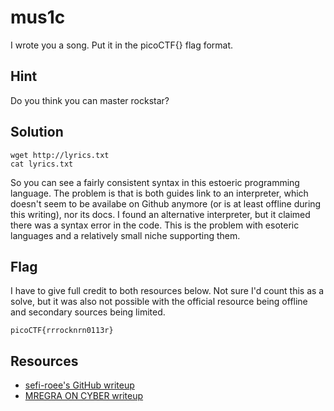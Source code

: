 # mus1c
I wrote you a song. Put it in the picoCTF{} flag format.

## Hint
Do you think you can master rockstar? 

## Solution 
```
wget http://lyrics.txt 
cat lyrics.txt
```
So you can see a fairly consistent syntax in this estoeric programming language. The problem is that is both guides link to an interpreter, which doesn't seem to be availabe on Github anymore (or is at least offline during this writing), nor its docs. I found an alternative interpreter, but it claimed there was a syntax error in the code. This is the problem with esoteric languages and a relatively small niche supporting them. 

## Flag
I have to give full credit to both resources below. Not sure I'd count this as a solve, but it was also not possible with the official resource being offline and secondary sources being limited. 

`picoCTF{rrrocknrn0113r}` 

## Resources 

- [sefi-roee's GitHub writeup](https://github.com/sefi-roee/CTFs-Writeups/blob/master/picoCTF-2019/General/16-mus1c-300/solution.md)
- [MREGRA ON CYBER writeup](https://mregraoncyber.com/picoctf-writeup-mus1c/)  
